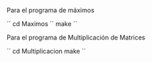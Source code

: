 Para el programa de máximos

´´
cd Maximos
´´
make
´´


Para el programa de Multiplicación de Matrices

´´
cd Multiplicacion
make
´´


